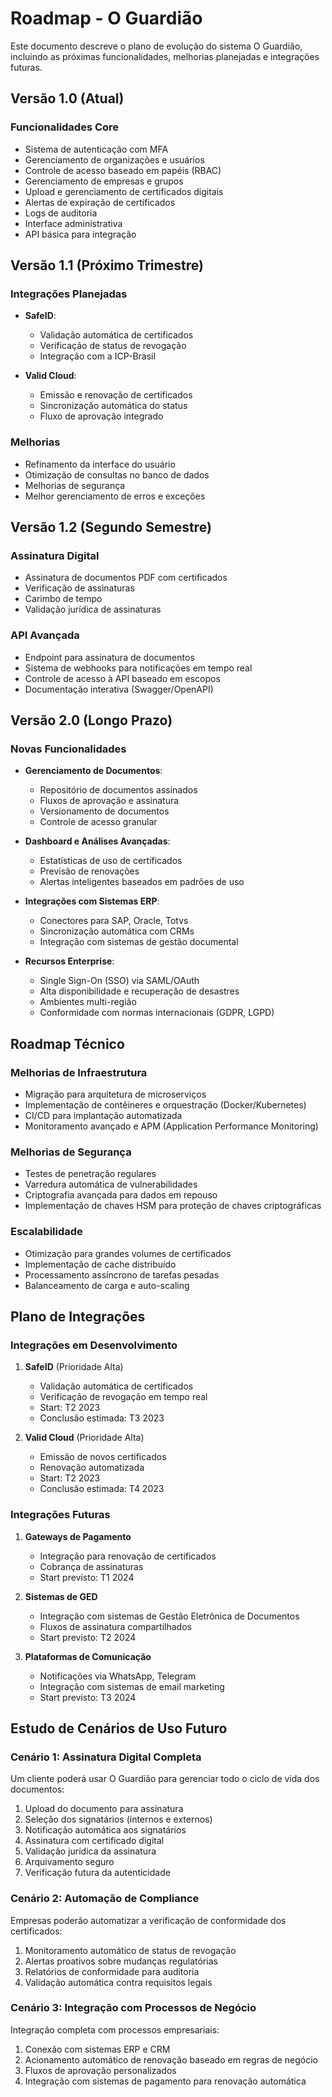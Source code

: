 # Roadmap - O Guardião

Este documento descreve o plano de evolução do sistema O Guardião, incluindo as próximas funcionalidades, melhorias planejadas e integrações futuras.

## Versão 1.0 (Atual)

### Funcionalidades Core
- Sistema de autenticação com MFA
- Gerenciamento de organizações e usuários
- Controle de acesso baseado em papéis (RBAC)
- Gerenciamento de empresas e grupos
- Upload e gerenciamento de certificados digitais
- Alertas de expiração de certificados
- Logs de auditoria
- Interface administrativa
- API básica para integração

## Versão 1.1 (Próximo Trimestre)

### Integrações Planejadas
- **SafeID**: 
  - Validação automática de certificados
  - Verificação de status de revogação
  - Integração com a ICP-Brasil

- **Valid Cloud**: 
  - Emissão e renovação de certificados
  - Sincronização automática do status
  - Fluxo de aprovação integrado

### Melhorias
- Refinamento da interface do usuário
- Otimização de consultas no banco de dados
- Melhorias de segurança
- Melhor gerenciamento de erros e exceções

## Versão 1.2 (Segundo Semestre)

### Assinatura Digital
- Assinatura de documentos PDF com certificados
- Verificação de assinaturas
- Carimbo de tempo
- Validação jurídica de assinaturas

### API Avançada
- Endpoint para assinatura de documentos
- Sistema de webhooks para notificações em tempo real
- Controle de acesso à API baseado em escopos
- Documentação interativa (Swagger/OpenAPI)

## Versão 2.0 (Longo Prazo)

### Novas Funcionalidades
- **Gerenciamento de Documentos**:
  - Repositório de documentos assinados
  - Fluxos de aprovação e assinatura
  - Versionamento de documentos
  - Controle de acesso granular

- **Dashboard e Análises Avançadas**:
  - Estatísticas de uso de certificados
  - Previsão de renovações
  - Alertas inteligentes baseados em padrões de uso

- **Integrações com Sistemas ERP**:
  - Conectores para SAP, Oracle, Totvs
  - Sincronização automática com CRMs
  - Integração com sistemas de gestão documental

- **Recursos Enterprise**:
  - Single Sign-On (SSO) via SAML/OAuth
  - Alta disponibilidade e recuperação de desastres
  - Ambientes multi-região
  - Conformidade com normas internacionais (GDPR, LGPD)

## Roadmap Técnico

### Melhorias de Infraestrutura
- Migração para arquitetura de microserviços
- Implementação de contêineres e orquestração (Docker/Kubernetes)
- CI/CD para implantação automatizada
- Monitoramento avançado e APM (Application Performance Monitoring)

### Melhorias de Segurança
- Testes de penetração regulares
- Varredura automática de vulnerabilidades
- Criptografia avançada para dados em repouso
- Implementação de chaves HSM para proteção de chaves criptográficas

### Escalabilidade
- Otimização para grandes volumes de certificados
- Implementação de cache distribuído
- Processamento assíncrono de tarefas pesadas
- Balanceamento de carga e auto-scaling

## Plano de Integrações

### Integrações em Desenvolvimento
1. **SafeID** (Prioridade Alta)
   - Validação automática de certificados
   - Verificação de revogação em tempo real
   - Start: T2 2023
   - Conclusão estimada: T3 2023

2. **Valid Cloud** (Prioridade Alta)
   - Emissão de novos certificados
   - Renovação automatizada
   - Start: T2 2023
   - Conclusão estimada: T4 2023

### Integrações Futuras
1. **Gateways de Pagamento**
   - Integração para renovação de certificados
   - Cobrança de assinaturas
   - Start previsto: T1 2024

2. **Sistemas de GED**
   - Integração com sistemas de Gestão Eletrônica de Documentos
   - Fluxos de assinatura compartilhados
   - Start previsto: T2 2024

3. **Plataformas de Comunicação**
   - Notificações via WhatsApp, Telegram
   - Integração com sistemas de email marketing
   - Start previsto: T3 2024

## Estudo de Cenários de Uso Futuro

### Cenário 1: Assinatura Digital Completa
Um cliente poderá usar O Guardião para gerenciar todo o ciclo de vida dos documentos:
1. Upload do documento para assinatura
2. Seleção dos signatários (internos e externos)
3. Notificação automática aos signatários
4. Assinatura com certificado digital
5. Validação jurídica da assinatura
6. Arquivamento seguro
7. Verificação futura da autenticidade

### Cenário 2: Automação de Compliance
Empresas poderão automatizar a verificação de conformidade dos certificados:
1. Monitoramento automático de status de revogação
2. Alertas proativos sobre mudanças regulatórias
3. Relatórios de conformidade para auditoria
4. Validação automática contra requisitos legais

### Cenário 3: Integração com Processos de Negócio
Integração completa com processos empresariais:
1. Conexão com sistemas ERP e CRM
2. Acionamento automático de renovação baseado em regras de negócio
3. Fluxos de aprovação personalizados
4. Integração com sistemas de pagamento para renovação automática